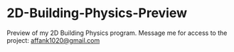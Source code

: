 # 2D-Building-Physics-Preview
Preview of my 2D Building Physics program. Message me for access to the project: affank1020@gmail.com
